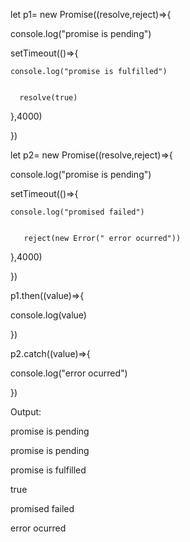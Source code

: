 let p1= new Promise((resolve,reject)=>{


  console.log("promise is pending")
  
  
  setTimeout(()=>{
  

    console.log("promise is fulfilled")
    
    
      resolve(true)
      
  
  },4000)
  
  
})

let p2= new Promise((resolve,reject)=>{


  console.log("promise is pending")

  
  setTimeout(()=>{
  

    console.log("promised failed")

    
       reject(new Error(" error ocurred"))

       
   },4000)
    
})

p1.then((value)=>{


  console.log(value)
  
})

 p2.catch((value)=>{

   console.log("error ocurred")
   
 })


 Output:
 
 promise is pending 

 
promise is pending 

promise is fulfilled 

true 

promised failed

error ocurred 
